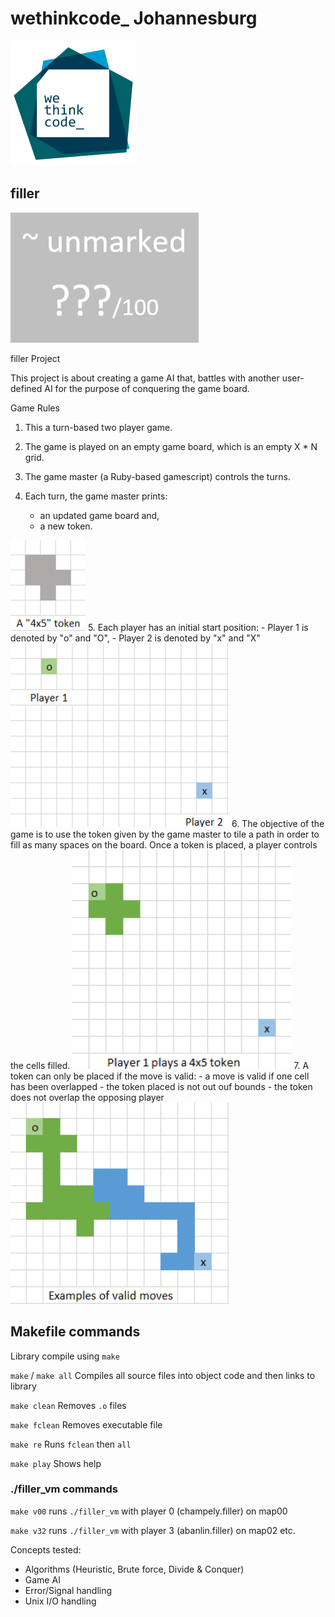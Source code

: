 # wethinkcode_ Johannesburg

![wethinkcode_ logo](resources/wtc.gif)

## filler

![final mark](resources/filler-finalmark.png)

filler Project

This project is about creating a game AI that, battles with another user-defined AI for the purpose of conquering the game board. 

Game Rules

1. This a turn-based two player game.
2. The game is played on an empty game board, which is an empty X * N grid.

3. The game master (a Ruby-based gamescript) controls the turns.
4. Each turn, the game master prints:
    - an updated game board and,
    - a new token.
<img src="resources/token.png" width="120"/>
5. Each player has an initial start position:
    - Player 1 is denoted by "o" and "O",
    - Player 2 is denoted by "x" and "X"
<img src="resources/gameboard.png" width="350"/>
6. The objective of the game is to use the token given by the game master to tile a path in order to fill as many spaces on the board. Once a token is placed, a player controls the cells filled.
<img src="resources/playermove.png" width="350"/>
7. A token can only be placed if the move is valid:
    - a move is valid if one cell has been overlapped 
    - the token placed is not out ouf bounds
    - the token does not overlap the opposing player
<img src="resources/validmove.png" width="350"/>

## Makefile commands

Library compile using `make`

`make` / `make all`    Compiles all source files into object code and then links to library

`make clean`           Removes `.o` files

`make fclean`          Removes executable file

`make re`              Runs `fclean` then `all` 

`make play`            Shows help

### ./filler_vm commands
`make v00`             runs `./filler_vm` with player 0 (champely.filler) on map00

`make v32`             runs `./filler_vm` with player 3 (abanlin.filler) on map02 etc.

Concepts tested:
- Algorithms (Heuristic, Brute force, Divide & Conquer)
- Game AI 
- Error/Signal handling 
- Unix I/O handling

